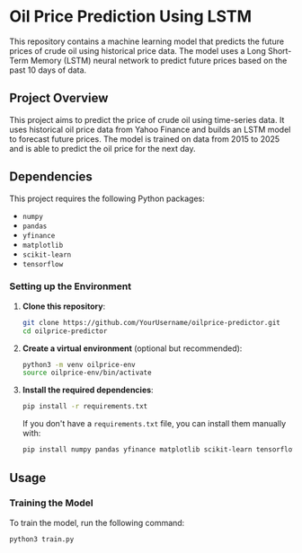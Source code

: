 # Oil Price Prediction Using LSTM

This repository contains a machine learning model that predicts the future prices of crude oil using historical price data. The model uses a Long Short-Term Memory (LSTM) neural network to predict future prices based on the past 10 days of data.

## Project Overview

This project aims to predict the price of crude oil using time-series data. It uses historical oil price data from Yahoo Finance and builds an LSTM model to forecast future prices. The model is trained on data from 2015 to 2025 and is able to predict the oil price for the next day.

## Dependencies

This project requires the following Python packages:

- `numpy`
- `pandas`
- `yfinance`
- `matplotlib`
- `scikit-learn`
- `tensorflow`

### Setting up the Environment

1. **Clone this repository**:

    ```bash
    git clone https://github.com/YourUsername/oilprice-predictor.git
    cd oilprice-predictor
    ```

2. **Create a virtual environment** (optional but recommended):

    ```bash
    python3 -m venv oilprice-env
    source oilprice-env/bin/activate
    ```

3. **Install the required dependencies**:

    ```bash
    pip install -r requirements.txt
    ```

    If you don't have a `requirements.txt` file, you can install them manually with:

    ```bash
    pip install numpy pandas yfinance matplotlib scikit-learn tensorflow
    ```

## Usage

### Training the Model

To train the model, run the following command:

```bash
python3 train.py
